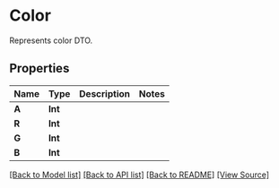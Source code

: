 ﻿# Color
Represents color DTO.

## Properties
Name | Type | Description | Notes
------------ | ------------- | ------------- | -------------
**A** | **Int** |  | 
**R** | **Int** |  | 
**G** | **Int** |  | 
**B** | **Int** |  | 

[[Back to Model list]](../README.md#documentation-for-models) [[Back to API list]](../README.md#documentation-for-api-endpoints) [[Back to README]](../README.md) [[View Source]](../AsposePdfCloud/Models/Color.swift)

